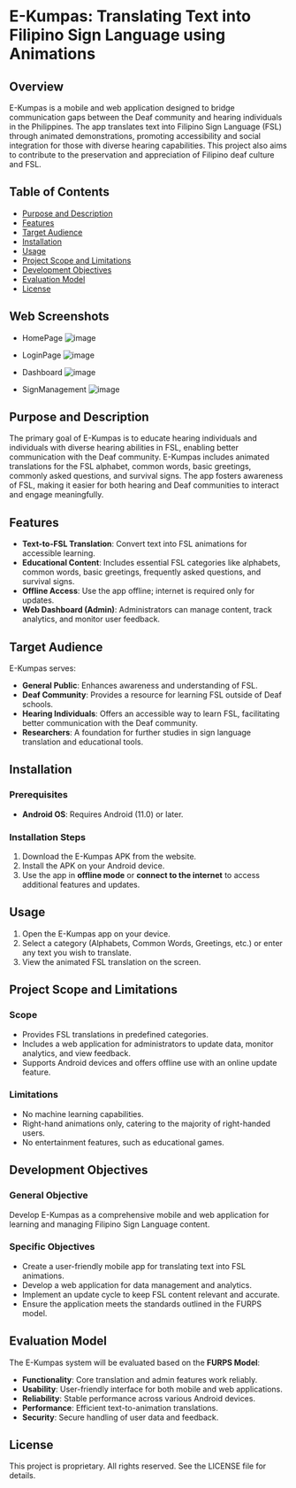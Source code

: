# E-Kumpas: Translating Text into Filipino Sign Language using Animations

## Overview
E-Kumpas is a mobile and web application designed to bridge communication gaps between the Deaf community and hearing individuals in the Philippines. The app translates text into Filipino Sign Language (FSL) through animated demonstrations, promoting accessibility and social integration for those with diverse hearing capabilities. This project also aims to contribute to the preservation and appreciation of Filipino deaf culture and FSL.

## Table of Contents
- [Purpose and Description](#purpose-and-description)
- [Features](#features)
- [Target Audience](#target-audience)
- [Installation](#installation)
- [Usage](#usage)
- [Project Scope and Limitations](#project-scope-and-limitations)
- [Development Objectives](#development-objectives)
- [Evaluation Model](#evaluation-model)
- [License](#license)


## Web Screenshots
- HomePage
![image](https://github.com/user-attachments/assets/e33c8cee-dc22-4e58-8c8a-c446632c2c87)

- LoginPage
![image](https://github.com/user-attachments/assets/e1b33590-3d8d-4f67-851c-5aa0f172192b)

- Dashboard
![image](https://github.com/user-attachments/assets/29637bd7-836b-45d2-b6f9-e3f70fb23e81)

- SignManagement
![image](https://github.com/user-attachments/assets/32b18e9b-a89f-4875-8079-938e206a30cd)


## Purpose and Description
The primary goal of E-Kumpas is to educate hearing individuals and individuals with diverse hearing abilities in FSL, enabling better communication with the Deaf community. E-Kumpas includes animated translations for the FSL alphabet, common words, basic greetings, commonly asked questions, and survival signs. The app fosters awareness of FSL, making it easier for both hearing and Deaf communities to interact and engage meaningfully.

## Features
- **Text-to-FSL Translation**: Convert text into FSL animations for accessible learning.
- **Educational Content**: Includes essential FSL categories like alphabets, common words, basic greetings, frequently asked questions, and survival signs.
- **Offline Access**: Use the app offline; internet is required only for updates.
- **Web Dashboard (Admin)**: Administrators can manage content, track analytics, and monitor user feedback.

## Target Audience
E-Kumpas serves:
- **General Public**: Enhances awareness and understanding of FSL.
- **Deaf Community**: Provides a resource for learning FSL outside of Deaf schools.
- **Hearing Individuals**: Offers an accessible way to learn FSL, facilitating better communication with the Deaf community.
- **Researchers**: A foundation for further studies in sign language translation and educational tools.

## Installation
### Prerequisites
- **Android OS**: Requires Android (11.0) or later.

### Installation Steps
1. Download the E-Kumpas APK from the website.
2. Install the APK on your Android device.
3. Use the app in **offline mode** or **connect to the internet** to access additional features and updates.

## Usage
1. Open the E-Kumpas app on your device.
2. Select a category (Alphabets, Common Words, Greetings, etc.) or enter any text you wish to translate.
3. View the animated FSL translation on the screen.

## Project Scope and Limitations
### Scope
- Provides FSL translations in predefined categories.
- Includes a web application for administrators to update data, monitor analytics, and view feedback.
- Supports Android devices and offers offline use with an online update feature.

### Limitations
- No machine learning capabilities.
- Right-hand animations only, catering to the majority of right-handed users.
- No entertainment features, such as educational games.

## Development Objectives
### General Objective
Develop E-Kumpas as a comprehensive mobile and web application for learning and managing Filipino Sign Language content.

### Specific Objectives
- Create a user-friendly mobile app for translating text into FSL animations.
- Develop a web application for data management and analytics.
- Implement an update cycle to keep FSL content relevant and accurate.
- Ensure the application meets the standards outlined in the FURPS model.

## Evaluation Model
The E-Kumpas system will be evaluated based on the **FURPS Model**:
- **Functionality**: Core translation and admin features work reliably.
- **Usability**: User-friendly interface for both mobile and web applications.
- **Reliability**: Stable performance across various Android devices.
- **Performance**: Efficient text-to-animation translations.
- **Security**: Secure handling of user data and feedback.

## License
This project is proprietary. All rights reserved. See the LICENSE file for details.


